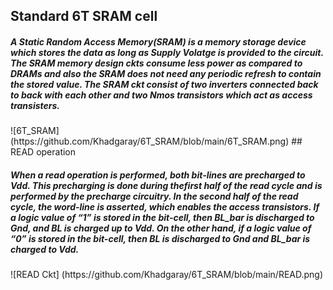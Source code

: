 ## Standard 6T SRAM cell
<p> <h5> A Static Random Access Memory(SRAM) is a memory storage device which stores the data as long as Supply Volatge is provided to the circuit. The SRAM memory design ckts consume less power as compared to DRAMs and also the SRAM does not need any periodic refresh to contain the stored value. The SRAM ckt consist of two inverters connected back to back with each other and two Nmos transistors which act as access transisters.</h5></p>
![6T_SRAM] (https://github.com/Khadgaray/6T_SRAM/blob/main/6T_SRAM.png)
## READ operation
<p> <h5> When a read operation is performed, both bit-lines are precharged to Vdd. This precharging is done during thefirst half of the read cycle and is performed by the precharge circuitry. In the second half of the read cycle, the word-line is asserted, which enables the access transistors. If a logic value of “1” is stored in the bit-cell, then BL_bar is discharged to Gnd, and BL is charged up to Vdd. On the other hand, if a logic value of “0” is stored in the bit-cell, then BL is discharged to Gnd and BL_bar is charged to Vdd.</h5></p>
![READ Ckt] (https://github.com/Khadgaray/6T_SRAM/blob/main/READ.png)
